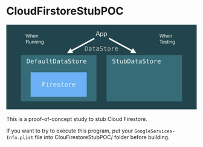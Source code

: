 # CloudFirstoreStubPOC

![Concept](Concept.png)

This is a proof-of-concept study to stub Cloud Firestore.

If you want to try to execute this program, put your `GoogleServices-Info.plist` file into ClouFirestoreStubPOC/ folder before building.

